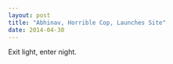 ```yaml
---
layout: post
title: "Abhinav, Horrible Cop, Launches Site"
date: 2014-04-30
---
```


Exit light, enter night.
